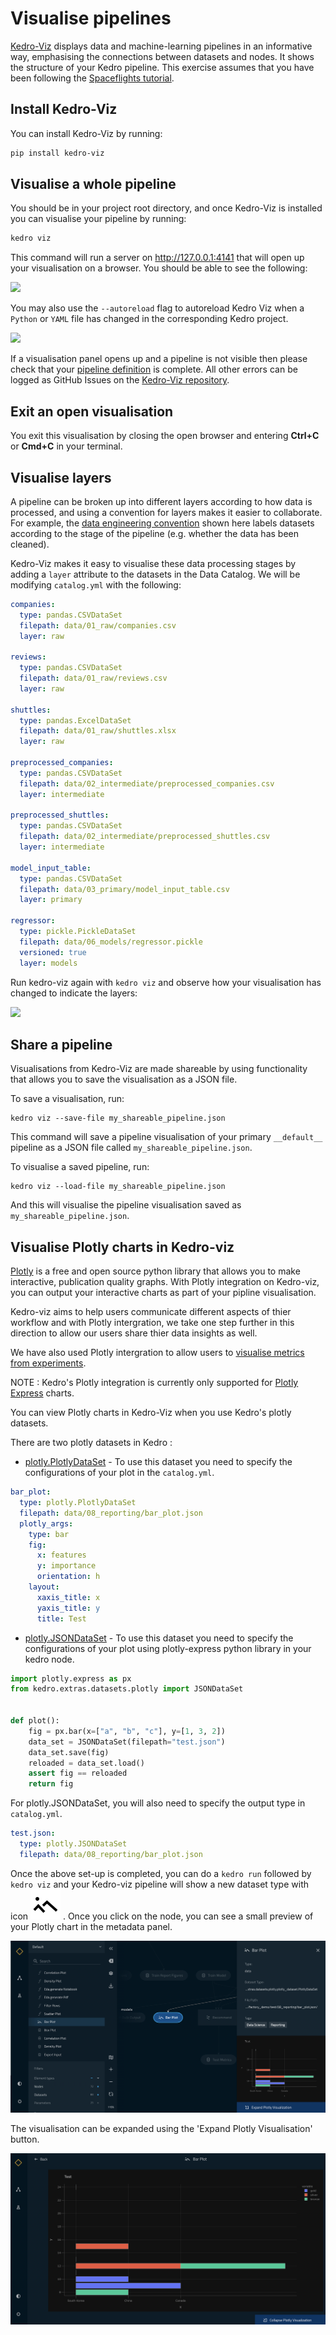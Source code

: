 # Visualise pipelines

[Kedro-Viz](https://github.com/quantumblacklabs/kedro-viz) displays data and machine-learning pipelines in an informative way, emphasising the connections between datasets and nodes. It shows the structure of your Kedro pipeline. This exercise assumes that you have been following the [Spaceflights tutorial](01_spaceflights_tutorial.md).

## Install Kedro-Viz

You can install Kedro-Viz by running:
```bash
pip install kedro-viz
```

## Visualise a whole pipeline

You should be in your project root directory, and once Kedro-Viz is installed you can visualise your pipeline by running:
```bash
kedro viz
```

This command will run a server on http://127.0.0.1:4141 that will open up your visualisation on a browser. You should
 be able to see the following:

![](../meta/images/pipeline_visualisation.png)

You may also use the `--autoreload` flag to autoreload Kedro Viz when a `Python` or `YAML` file has changed in the corresponding Kedro project.

![](../meta/images/pipeline_viz_autoreload.gif)

If a visualisation panel opens up and a pipeline is not visible then please check that your [pipeline definition](04_create_pipelines.md) is complete. All other errors can be logged as GitHub Issues on the [Kedro-Viz repository](https://github.com/quantumblacklabs/kedro-viz).

## Exit an open visualisation

You exit this visualisation by closing the open browser and entering **Ctrl+C** or **Cmd+C** in your terminal.

## Visualise layers

A pipeline can be broken up into different layers according to how data is processed, and using a convention for layers makes it easier to collaborate. For example, the [data engineering convention](../12_faq/01_faq.md#what-is-data-engineering-convention) shown here labels datasets according to the stage of the pipeline (e.g. whether the data has been cleaned).

Kedro-Viz makes it easy to visualise these data processing stages by adding a `layer` attribute to the datasets in the Data Catalog. We will be modifying `catalog.yml` with the following:

```yaml
companies:
  type: pandas.CSVDataSet
  filepath: data/01_raw/companies.csv
  layer: raw

reviews:
  type: pandas.CSVDataSet
  filepath: data/01_raw/reviews.csv
  layer: raw

shuttles:
  type: pandas.ExcelDataSet
  filepath: data/01_raw/shuttles.xlsx
  layer: raw

preprocessed_companies:
  type: pandas.CSVDataSet
  filepath: data/02_intermediate/preprocessed_companies.csv
  layer: intermediate

preprocessed_shuttles:
  type: pandas.CSVDataSet
  filepath: data/02_intermediate/preprocessed_shuttles.csv
  layer: intermediate

model_input_table:
  type: pandas.CSVDataSet
  filepath: data/03_primary/model_input_table.csv
  layer: primary

regressor:
  type: pickle.PickleDataSet
  filepath: data/06_models/regressor.pickle
  versioned: true
  layer: models
```

Run kedro-viz again with `kedro viz` and observe how your visualisation has changed to indicate the layers:

![](../meta/images/pipeline_visualisation_with_layers.png)

## Share a pipeline

Visualisations from Kedro-Viz are made shareable by using functionality that allows you to save the visualisation as a JSON file.

To save a visualisation, run:
```
kedro viz --save-file my_shareable_pipeline.json
```

This command will save a pipeline visualisation of your primary `__default__` pipeline as a JSON file called `my_shareable_pipeline.json`.

To visualise a saved pipeline, run:
```
kedro viz --load-file my_shareable_pipeline.json
```

And this will visualise the pipeline visualisation saved as `my_shareable_pipeline.json`.


## Visualise Plotly charts in Kedro-viz

[Plotly](https://plotly.com/python/) is a free and open source python library that allows you to make interactive, publication quality graphs. With Plotly integration on Kedro-viz, you can output your interactive charts as part of your pipline visualisation. 

Kedro-viz aims to help users communicate different aspects of thier workflow and with Plotly intergration, we take one step further in this direction to allow our users share thier data insights as well. 

We have also used Plotly intergration to allow users to [visualise metrics from experiments](https://kedro.readthedocs.io/en/stable/08_logging/02_experiment_tracking.html?highlight=experiment%20tracking). 

NOTE : Kedro's Plotly integration is currently only supported for [Plotly Express](https://plotly.com/python/plotly-express/) charts. 

You can view Plotly charts in Kedro-Viz when you use Kedro's plotly datasets.

There are two plotly datasets in Kedro :
- [plotly.PlotlyDataSet](https://kedro.readthedocs.io/en/stable/kedro.extras.datasets.plotly.PlotlyDataSet.html#kedro.extras.datasets.plotly.PlotlyDataSet) - To use this dataset you need to specify the configurations of your plot in the `catalog.yml`.

```yaml
bar_plot:
  type: plotly.PlotlyDataSet
  filepath: data/08_reporting/bar_plot.json
  plotly_args:
    type: bar
    fig:
      x: features
      y: importance
      orientation: h
    layout:
      xaxis_title: x
      yaxis_title: y
      title: Test
```


- [plotly.JSONDataSet](https://kedro.readthedocs.io/en/stable/kedro.extras.datasets.plotly.JSONDataSet.html#kedro.extras.datasets.plotly.JSONDataSet) - To use this dataset you need to specify the configurations of your plot using plotly-express python library in your kedro node.

```python
import plotly.express as px
from kedro.extras.datasets.plotly import JSONDataSet


def plot():
    fig = px.bar(x=["a", "b", "c"], y=[1, 3, 2])
    data_set = JSONDataSet(filepath="test.json")
    data_set.save(fig)
    reloaded = data_set.load()
    assert fig == reloaded
    return fig
```

For plotly.JSONDataSet, you will also need to specify the output type in `catalog.yml`.

```yaml
test.json:
  type: plotly.JSONDataSet
  filepath: data/08_reporting/bar_plot.json
```

Once the above set-up is completed, you can do a `kedro run` followed by `kedro viz` and your Kedro-viz pipeline will show a new dataset type with icon ![](../meta/images/icon-image-dataset.svg) . Once you click on the node, you can see a small preview of your Plotly chart in the metadata panel.

![](../meta/images/pipeline_visualisation_plotly.png)



The visualisation can be expanded using the 'Expand Plotly Visualisation' button.


![](../meta/images/pipeline_visualisation_plotly_expand.png)

